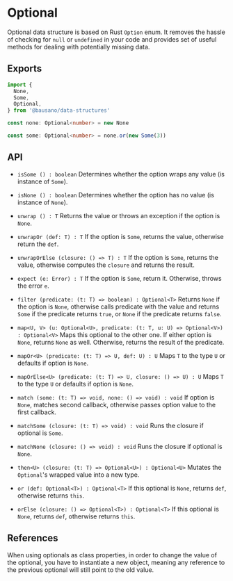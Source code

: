 # Optional

Optional data structure is based on Rust `Option` enum. It removes the hassle of
checking for `null` or `undefined` in your code and provides set of useful methods
for dealing with potentially missing data.

## Exports
```typescript
import {
  None,
  Some,
  Optional,
} from '@bausano/data-structures'

const none: Optional<number> = new None

const some: Optional<number> = none.or(new Some(3))
```

## API

- `isSome () : boolean`
Determines whether the option wraps any value (is instance of `Some`).

- `isNone () : boolean`
Determines whether the option has no value (is instance of `None`).

- `unwrap () : T`
Returns the value or throws an exception if the option is `None`.

- `unwrapOr (def: T) : T`
If the option is `Some`, returns the value, otherwise return the `def`.

- `unwrapOrElse (closure: () => T) : T`
If the option is `Some`, returns the value, otherwise computes the `closure` and returns the result.

- `expect (e: Error) : T`
If the option is `Some`, return it. Otherwise, throws the error `e`.

- `filter (predicate: (t: T) => boolean) : Optional<T>`
Returns `None` if the option is `None`, otherwise calls predicate with the value
and returns `Some` if the predicate returns `true`, or `None` if the predicate returns `false`.

- `map<U, V> (u: Optional<U>, predicate: (t: T, u: U) => Optional<V>) : Optional<V>`
Maps this optional to the other one. If either option is `None`, returns `None` as well.
Otherwise, returns the result of the predicate.

- `mapOr<U> (predicate: (t: T) => U, def: U) : U`
Maps `T` to the type `U` or defaults if option is `None`.

- `mapOrElse<U> (predicate: (t: T) => U, closure: () => U) : U`
Maps `T` to the type `U` or defaults if option is `None`.

- `match (some: (t: T) => void, none: () => void) : void`
If option is `None`, matches second callback, otherwise passes option value to the first callback.

- `matchSome (closure: (t: T) => void) : void`
Runs the closure if optional is `Some`.

- `matchNone (closure: () => void) : void`
Runs the closure if optional is `None`.

- `then<U> (closure: (t: T) => Optional<U>) : Optional<U>`
Mutates the `Optional`'s wrapped value into a new type.

- `or (def: Optional<T>) : Optional<T>`
If this optional is `None`, returns `def`, otherwise returns `this`.

- `orElse (closure: () => Optional<T>) : Optional<T>`
If this optional is `None`, returns `def`, otherwise returns `this`.

## References
When using optionals as class properties, in order to change the value of the
optional, you have to instantiate a new object, meaning any reference to the
previous optional will still point to the old value.
